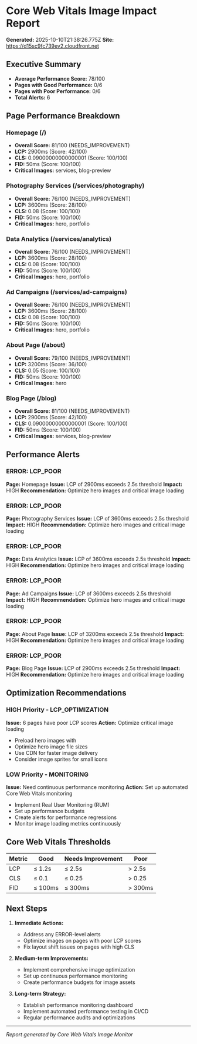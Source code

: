 # Core Web Vitals Image Impact Report

**Generated:** 2025-10-10T21:38:26.775Z
**Site:** https://d15sc9fc739ev2.cloudfront.net

## Executive Summary

- **Average Performance Score:** 78/100
- **Pages with Good Performance:** 0/6
- **Pages with Poor Performance:** 0/6
- **Total Alerts:** 6

## Page Performance Breakdown


### Homepage (/)
- **Overall Score:** 81/100 (NEEDS_IMPROVEMENT)
- **LCP:** 2900ms (Score: 42/100)
- **CLS:** 0.09000000000000001 (Score: 100/100)
- **FID:** 50ms (Score: 100/100)
- **Critical Images:** services, blog-preview


### Photography Services (/services/photography)
- **Overall Score:** 76/100 (NEEDS_IMPROVEMENT)
- **LCP:** 3600ms (Score: 28/100)
- **CLS:** 0.08 (Score: 100/100)
- **FID:** 50ms (Score: 100/100)
- **Critical Images:** hero, portfolio


### Data Analytics (/services/analytics)
- **Overall Score:** 76/100 (NEEDS_IMPROVEMENT)
- **LCP:** 3600ms (Score: 28/100)
- **CLS:** 0.08 (Score: 100/100)
- **FID:** 50ms (Score: 100/100)
- **Critical Images:** hero, portfolio


### Ad Campaigns (/services/ad-campaigns)
- **Overall Score:** 76/100 (NEEDS_IMPROVEMENT)
- **LCP:** 3600ms (Score: 28/100)
- **CLS:** 0.08 (Score: 100/100)
- **FID:** 50ms (Score: 100/100)
- **Critical Images:** hero, portfolio


### About Page (/about)
- **Overall Score:** 79/100 (NEEDS_IMPROVEMENT)
- **LCP:** 3200ms (Score: 36/100)
- **CLS:** 0.05 (Score: 100/100)
- **FID:** 50ms (Score: 100/100)
- **Critical Images:** hero


### Blog Page (/blog)
- **Overall Score:** 81/100 (NEEDS_IMPROVEMENT)
- **LCP:** 2900ms (Score: 42/100)
- **CLS:** 0.09000000000000001 (Score: 100/100)
- **FID:** 50ms (Score: 100/100)
- **Critical Images:** services, blog-preview


## Performance Alerts



### ERROR: LCP_POOR
**Page:** Homepage
**Issue:** LCP of 2900ms exceeds 2.5s threshold
**Impact:** HIGH
**Recommendation:** Optimize hero images and critical image loading


### ERROR: LCP_POOR
**Page:** Photography Services
**Issue:** LCP of 3600ms exceeds 2.5s threshold
**Impact:** HIGH
**Recommendation:** Optimize hero images and critical image loading


### ERROR: LCP_POOR
**Page:** Data Analytics
**Issue:** LCP of 3600ms exceeds 2.5s threshold
**Impact:** HIGH
**Recommendation:** Optimize hero images and critical image loading


### ERROR: LCP_POOR
**Page:** Ad Campaigns
**Issue:** LCP of 3600ms exceeds 2.5s threshold
**Impact:** HIGH
**Recommendation:** Optimize hero images and critical image loading


### ERROR: LCP_POOR
**Page:** About Page
**Issue:** LCP of 3200ms exceeds 2.5s threshold
**Impact:** HIGH
**Recommendation:** Optimize hero images and critical image loading


### ERROR: LCP_POOR
**Page:** Blog Page
**Issue:** LCP of 2900ms exceeds 2.5s threshold
**Impact:** HIGH
**Recommendation:** Optimize hero images and critical image loading


## Optimization Recommendations


### HIGH Priority - LCP_OPTIMIZATION
**Issue:** 6 pages have poor LCP scores
**Action:** Optimize critical image loading
- Preload hero images with <link rel="preload">
- Optimize hero image file sizes
- Use CDN for faster image delivery
- Consider image sprites for small icons


### LOW Priority - MONITORING
**Issue:** Need continuous performance monitoring
**Action:** Set up automated Core Web Vitals monitoring
- Implement Real User Monitoring (RUM)
- Set up performance budgets
- Create alerts for performance regressions
- Monitor image loading metrics continuously


## Core Web Vitals Thresholds

| Metric | Good | Needs Improvement | Poor |
|--------|------|-------------------|------|
| LCP | ≤ 1.2s | ≤ 2.5s | > 2.5s |
| CLS | ≤ 0.1 | ≤ 0.25 | > 0.25 |
| FID | ≤ 100ms | ≤ 300ms | > 300ms |

## Next Steps

1. **Immediate Actions:**
   - Address any ERROR-level alerts
   - Optimize images on pages with poor LCP scores
   - Fix layout shift issues on pages with high CLS

2. **Medium-term Improvements:**
   - Implement comprehensive image optimization
   - Set up continuous performance monitoring
   - Create performance budgets for image assets

3. **Long-term Strategy:**
   - Establish performance monitoring dashboard
   - Implement automated performance testing in CI/CD
   - Regular performance audits and optimizations

---
*Report generated by Core Web Vitals Image Monitor*
